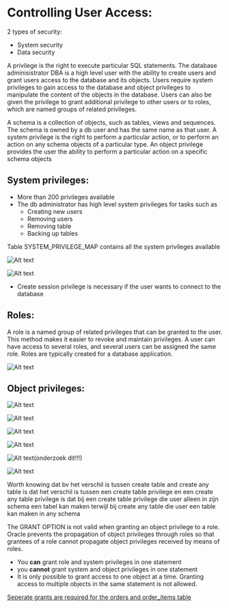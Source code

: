 # Controlling User Access:


2 types of security:
- System security
- Data security


A privilege is the right to execute particular SQL statements. The database adminisistrator
DBA is a high level user with the ability to create users and grant users access to the database and its
objects. Users require system privileges to gain access to the database and object privileges to manipulate the content of the objects in the database. Users can also be given the privilege to grant
additional privilege to other users or to roles, which are named groups of related privileges.

A schema is a collection of objects, such as tables, views and sequences. The schema is owned by a db user
and has the same name as that user. A system privilege is the right to perform a particular action,
or to perform an action on any schema objects of a particular type. An object privilege provides the user
the ability to perform a particular action on a specific schema objects


## System privileges:
- More than 200 privileges available
- The db administrator has high level system privileges for tasks such as
    - Creating new users
    - Removing users
    - Removing table
    - Backing up tables

Table SYSTEM_PRIVILEGE_MAP contains all the system privileges available

![Alt text](<../resources/dba privileges.png>)




![Alt text](<../resources/privilege syntax.png>)




- Create session privilege is necessary if the user wants to connect to the database


## Roles:
A role is a named group of related privileges that can be granted to the user. This method makes it easier to revoke and maintain privileges. A user can have access to several roles, and several users
can be assigned the same role. Roles are typically created for a database application. 

![Alt text](<../resources/roles privileges.png>)








## Object privileges:

![Alt text](<../resources/object privileges.png>)



![Alt text](<../resources/object privileges syntax.png>)


![Alt text](<../resources/object privileges syntax2.png>)


![Alt text](../resources/unauthorized.png)


![Alt text](<../resources/revoking object privileges.png>)(onderzoek dit!!!)


![Alt text](<../resources/revoking object privileges2.png>)


Worth knowing dat bv het verschil is tussen create table and create any table is dat het verschil is tussen een create table privilege en een create any table privilege is dat bij een create table privilege die user alleen in zijn schema een tabel kan maken terwijl bij create any table die user een table kan maken in any schema


The GRANT OPTION is not valid when granting an object privilege to a role. Oracle prevents the propagation of object privileges through roles so that grantees of a role cannot propagate object privileges received by means of roles.



- You **can** grant role and system privileges in one statement
- you **cannot** grant system and object privileges in one statement
- It is only possible to grant access to one object at a time. Granting access to multiple objects in the same statement is not allowed.



[Seperate grants are required for the orders and order_items table](<../resources/seperate grants..png>)